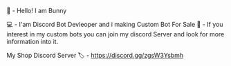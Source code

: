 👋 - Hello! I am Bunny

💻 - I'am Discord Bot Devleoper and i making Custom Bot For Sale 
🔎 - If you interest in my custom bots you can join my discord Server
and look for more information into it.

My Shop Discord Server 
🏷️ - https://discord.gg/zgsW3Ysbmh
